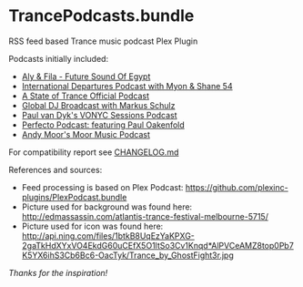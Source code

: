 # TrancePodcasts.bundle
RSS feed based Trance music podcast Plex Plugin

Podcasts initially included:
* [Aly & Fila - Future Sound Of Egypt](http://www.fsoe-recordings.com/fsoepodcast/fsoepod.xml)
* [International Departures Podcast with Myon & Shane 54](http://www.myonandshane54.com/id/idpodcast.xml)
* [A State of Trance Official Podcast](http://podcast.armadamusic.com/asot/podcast.xml)
* [Global DJ Broadcast with Markus Schulz](http://feeds.feedburner.com/MarkusSchulzGlobalDJBroadcast?format=xml)
* [Paul van Dyk's VONYC Sessions Podcast](http://podcast.paulvandyk.com/feed.xml)
* [Perfecto Podcast: featuring Paul Oakenfold](http://oakenfold.libsyn.com/rss)
* [Andy Moor's Moor Music Podcast](http://www.andymoor.com/moormusic.rss)

For compatibility report see [CHANGELOG.md](CHANGELOG.md)

References and sources:
* Feed processing is based on Plex Podcast: https://github.com/plexinc-plugins/PlexPodcast.bundle
* Picture used for background was found here: http://edmassassin.com/atlantis-trance-festival-melbourne-5715/
* Picture used for icon was found here: http://api.ning.com/files/1btkB8UqEzYaKPXG-2gaTkHdXYxVO4EkdG60uCEfX5O1ltSo3Cv1Knqd*AlPVCeAMZ8top0Pb7K5YX6ihS3Cb6Bc6-OacTyk/Trance_by_GhostFight3r.jpg

_Thanks for the inspiration!_
